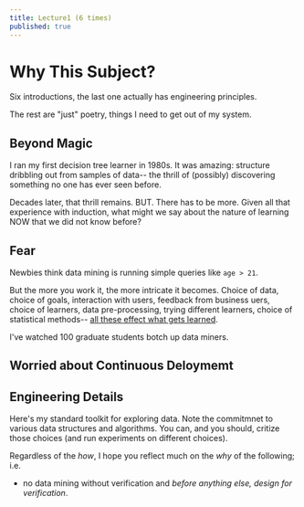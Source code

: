 ```yaml
---
title: Lecture1 (6 times)
published: true
---
```



# Why This Subject? 

Six introductions, the last one actually has engineering principles.

The rest are "just" poetry, things I need to get out of my system.

## Beyond Magic

I ran my first decision tree learner in 1980s. It was amazing: structure dribbling out
from samples of data-- the thrill of (possibly) discovering something no one has ever seen before.

Decades later, that thrill remains. BUT. There has to be more.  Given all that experience with induction,
what might we say about the nature of learning NOW that we did not know before?

## Fear

Newbies think data mining is running simple queries like `age > 21`.

But the more you work it, the more intricate it becomes. Choice of data, choice of goals, interaction
with users, feedback from business uers, choice of learners,
data pre-processing, trying different learners, choice of statistical methods-- 
[all these effect what gets learned](https://github.com/txt/ase15/blob/master/models/icse14-v5-min.py).

I've watched 100 graduate students botch up data miners. 

## Worried about Continuous Deloymemt



## Engineering Details

Here's  my standard toolkit for exploring data. Note the commitmnet to various
data structures and algorithms. You can, and you should, critize those choices
(and run experiments on different choices). 

Regardless of the _how_, I hope you reflect much on the _why_ of the following;
i.e.

- no data mining without verification</em> and <em> before anything else, design for verification</em>.
